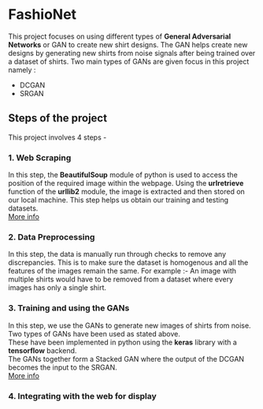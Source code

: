 # FashioNet
This project focuses on using different types of **General Adversarial Networks** or GAN to create new shirt designs. The GAN helps create new designs by generating new shirts from noise signals after being trained over a dataset of shirts. Two main types of GANs are given focus in this project namely :
- DCGAN
- SRGAN

## Steps of the project
This project involves 4 steps -

### 1. Web Scraping
In this step, the **BeautifulSoup** module of python is used to access the position of the required image within the webpage. Using the **urlretrieve** function of the **urllib2** module, the image is extracted and then stored on our local machine. This step helps us obtain our training and testing datasets.\
[More info](./web-scraping)

### 2. Data Preprocessing
In this step, the data is manually run through checks to remove any discrepancies. This is to make sure the dataset is homogenous and all the features of the images remain the same. For example :- An image with multiple shirts would have to be removed from a dataset where every images has only a single shirt.

### 3. Training and using the GANs
In this step, we use the GANs to generate new images of shirts from noise. Two types of GANs have been used as stated above.\
These have been implemented in python using the **keras** library with a **tensorflow** backend.\
The GANs together form a Stacked GAN where the output of the DCGAN becomes the input to the SRGAN.\
[More info](./Backend)

### 4. Integrating with the web for display
